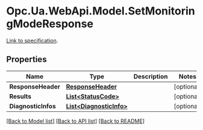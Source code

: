# Opc.Ua.WebApi.Model.SetMonitoringModeResponse
[Link to specification](https://reference.opcfoundation.org/v105/Core/docs/Part4/5.13.4/#5.13.4.2).

## Properties

Name | Type | Description | Notes
------------ | ------------- | ------------- | -------------
**ResponseHeader** | [**ResponseHeader**](ResponseHeader.md) |  | [optional] 
**Results** | [**List&lt;StatusCode&gt;**](StatusCode.md) |  | [optional] 
**DiagnosticInfos** | [**List&lt;DiagnosticInfo&gt;**](DiagnosticInfo.md) |  | [optional] 

[[Back to Model list]](../README.md#documentation-for-models) [[Back to API list]](../README.md#documentation-for-api-endpoints) [[Back to README]](../README.md)

